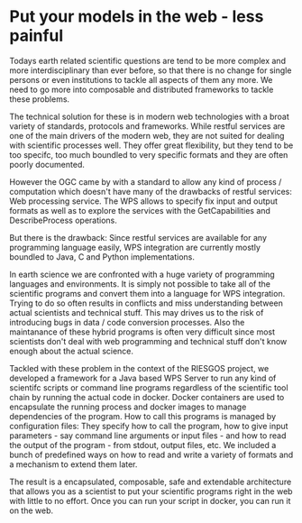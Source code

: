Put your models in the web - less painful
=================================

Todays earth related scientific questions are tend to be more complex and more interdisciplinary than ever before, so
that there is no change for single persons or even institutions to tackle all aspects of them any more. We need to go
more into composable and distributed frameworks to tackle these problems.

The technical solution for these is in modern web technologies with a broat variety of standards, protocols and 
frameworks. While restful services are one of the main drivers of the modern web, they are not suited for dealing
with scientific processes well. They offer great flexibility, but they tend to be too specifc, too much boundled to
very specific formats and they are often poorly documented.

However the OGC came by with a standard to allow any kind of process / computation which doesn't have many of the
drawbacks of restful services: Web processing service. The WPS allows to specify fix input and output formats as well as
to explore the services with the GetCapabilities and DescribeProcess operations.

But there is the drawback: Since restful services are available for any programming language easily, WPS integration
are currently mostly boundled to Java, C and Python implementations.

In earth science we are confronted with a huge variety of programming languages and environments. It is simply not possible
to take all of the scientific programs and convert them into a language for WPS integration. Trying to do so often
results in conflicts and miss understanding between actual scientists and technical stuff. This may drives us to the
risk of introducing bugs in data / code conversion processes. Also the maintanance of these hybrid programs is often
very difficult since most scientists don't deal with web programming and technical stuff don't know enough about the
actual science.

Tackled with these problem in the context of the RIESGOS project, we developed a framework for a Java based WPS Server 
to run any kind of scientifc scripts or command line programs regardless of the scientific tool chain by running the
actual code in docker.
Docker containers are used to encapsulate the running process and docker images to manage dependencies of the program.
How to call this programs is managed by configuration files: They specify how to call the program, how to give input
parameters - say command line arguments or input files - and how to read the output of the program - from stdout, output
files, etc. We included a bunch of predefined ways on how to read and write a variety of formats and a mechanism to
extend them later.

The result is a encapsulated, composable, safe and extendable architecture that allows you as a scientist to put
your scientific programs right in the web with little to no effort. Once you can run your script in docker, you
can run it on the web.
